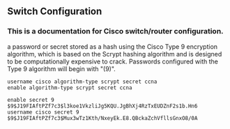 ## Switch Configuration
### This is a documentation for Cisco switch/router configuration.

a password or secret stored as a hash using the Cisco Type 9 encryption algorithm, which is based on the Scrypt hashing algorithm and is designed to be computationally expensive to crack. Passwords configured with the Type 9 algorithm will begin with "\(9\)". 

```
username cisco algorithm-type scrypt secret ccna
enable algorithm-type scrypt secret ccna

enable secret 9 $9$J19FIAftPZf7c3$l3koe1VkzliJg5KQU.JgBhXj4RzTxEUDZnF2s1b.Hn6
username cisco secret 9 $9$J19FIAftPZf7c3$Mux3wTz1Kth/NxeyEk.E8.QBckaZchVfllsGnxO8/0A
```
